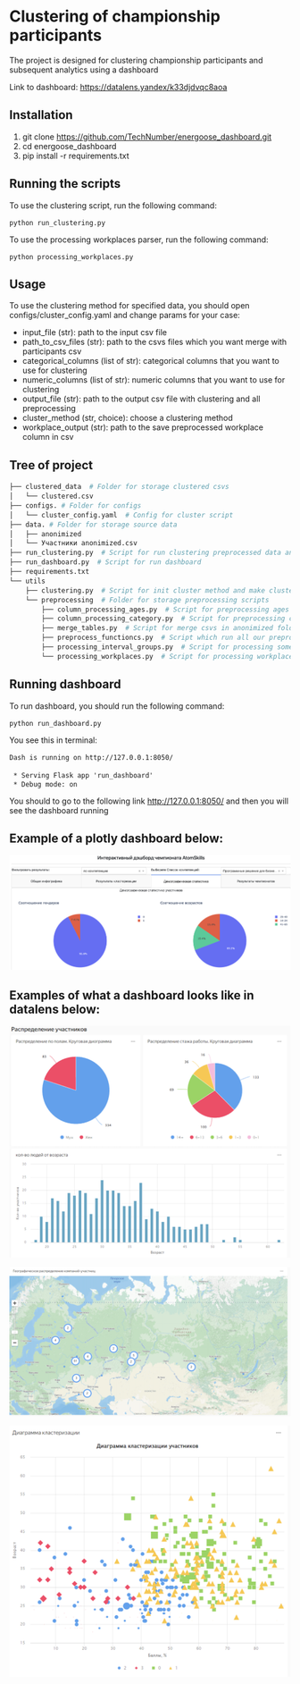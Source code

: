 # Clustering of championship participants

The project is designed for clustering championship participants and subsequent analytics using a dashboard

Link to dashboard: https://datalens.yandex/k33djdvqc8aoa

## Installation

1. git clone https://github.com/TechNumber/energoose_dashboard.git
2. cd energoose_dashboard
3. pip install -r requirements.txt

## Running the scripts

To use the clustering script, run the following command:

```console
python run_clustering.py
```

To use the processing workplaces parser, run the following command:
```console
python processing_workplaces.py
```

## Usage
To use the clustering method for specified data, you should open configs/cluster_config.yaml and change params for your case:

- input_file (str): path to the input csv file
- path_to_csv_files (str): path to the csvs files which you want merge with participants csv
- categorical_columns (list of str): categorical columns that you want to use for clustering
- numeric_columns (list of str): numeric columns that you want to use for clustering
- output_file (str): path to the output csv file with clustering and all preprocessing
- cluster_method (str, choice): choose a clustering method
- workplace_output (str): path to the save preprocessed workplace column in csv

## Tree of project

```bash
├── clustered_data  # Folder for storage clustered csvs
│   └── clustered.csv
├── configs. # Folder for configs
│   └── cluster_config.yaml  # Config for cluster script
├── data. # Folder for storage source data
│   ├── anonimized
│   └── Участники anonimized.csv
├── run_clustering.py  # Script for run clustering preprocessed data and save final file in csv
├── run_dashboard.py  # Script for run dashboard
├── requirements.txt
└── utils
    ├── clustering.py  # Script for init cluster method and make cluster predict
    └── preprocessing  # Folder for storage preprocessing scripts
        ├── column_processing_ages.py  # Script for preprocessing ages columns
        ├── column_processing_category.py  # Script for preprocessing category columns
        ├── merge_tables.py  # Script for merge csvs in anonimized folder with participants csv
        ├── preprocess_functioncs.py  # Script which run all our preprocessing scripts for specified data
        ├── processing_interval_groups.py  # Script for processing some columns to group category
        └── processing_workplaces.py  # Script for processing workplace column
```

## Running dashboard
To run dashboard, you should run the following command:
```console
python run_dashboard.py
```

You see this in terminal:
```console
Dash is running on http://127.0.0.1:8050/

 * Serving Flask app 'run_dashboard'
 * Debug mode: on
```
You should to go to the following link http://127.0.0.1:8050/ and then you will see the dashboard running

## Example of a plotly dashboard below:
![Screenshot](images/plotly_dashboard.png)

## Examples of what a dashboard looks like in **datalens** below:

![Screenshot](images/dash_1.png)

![Screenshot](images/dash_2.png)

![Screenshot](images/dash_3.png)